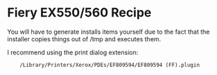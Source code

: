 # Fiery EX550/560 Recipe #

You will have to generate installs items yourself due to the fact that the installer copies things out of /tmp and executes them. 

I recommend using the print dialog extension:

		/Library/Printers/Xerox/PDEs/EF809594/EF809594 (FF).plugin



